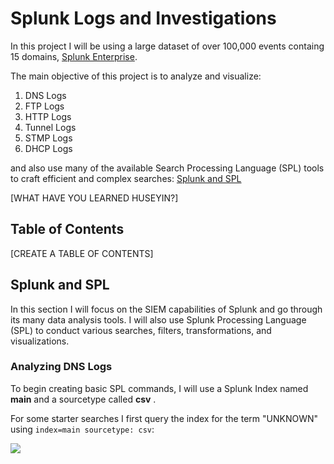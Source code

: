 # Splunk Logs and Investigations

In this project I will be using a large dataset of over 100,000 events containg 15 domains, [Splunk Enterprise](https://www.splunk.com/en_us/products/splunk-enterprise.html). 

The main objective of this project is to analyze and visualize: 

1. DNS Logs
2. FTP Logs
3. HTTP Logs
4. Tunnel Logs
5. STMP Logs
6. DHCP Logs

and also use many of the available Search Processing Language (SPL) tools to craft efficient and complex searches: [Splunk and SPL](#splunk-and-spl)

[WHAT HAVE YOU LEARNED HUSEYIN?]

## Table of Contents

[CREATE A TABLE OF CONTENTS]

## Splunk and SPL

In this section I will focus on the SIEM capabilities of Splunk and go through its many data analysis tools. I will also use Splunk Processing Language (SPL) to conduct various searches, filters, transformations, and visualizations. 

### Analyzing DNS Logs

To begin creating basic SPL commands, I will use a Splunk Index named **main** and a sourcetype called **csv** . 

For some starter searches I first query the index for the term "UNKNOWN" using `index=main sourcetype: csv`:

![](38b5e7c0537535bb17aa6b2d657868e7.png)
